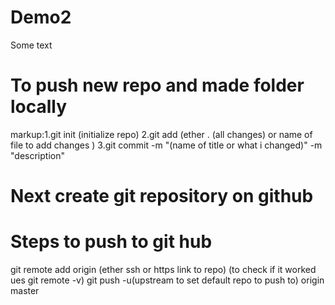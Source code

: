 # Demo2

Some text

# To  push new repo  and made folder locally

markup:1.git init (initialize repo)
      2.git add (ether . (all changes) or name of file to add changes )
       3.git commit -m "(name of title or what i changed)" -m "description"
# Next create git repository on github

# Steps to push to git hub
git remote add origin (ether ssh or https link to repo)
(to check if it worked ues git remote -v)
git push -u(upstream to set default repo to push to) origin master


